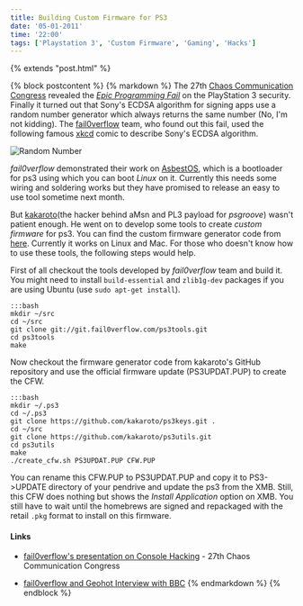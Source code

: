 ```yaml
---
title: Building Custom Firmware for PS3
date: '05-01-2011'
time: '22:00'
tags: ['Playstation 3', 'Custom Firmware', 'Gaming', 'Hacks']
---
```

{% extends "post.html" %}

{% block postcontent %}
{% markdown %}
The 27th [Chaos Communication Congress](http://events.ccc.de/congress/2010/wiki/Welcome) revealed the [*Epic Programming Fail*](http://www.engadget.com/2010/12/29/hackers-obtain-ps3-private-cryptography-key-due-to-epic-programm/) on the PlayStation 3 security. Finally it turned  out that Sony's ECDSA algorithm for signing apps use a random number generator which always returns the same number (No, I'm not kidding). The [fail0verflow](http://fail0verflow.com) team, who found out this fail, used the following famous [xkcd](http://xkcd.com) comic to describe Sony's ECDSA algorithm.

![Random Number](http://imgs.xkcd.com/comics/random_number.png)

*fail0verflow* demonstrated their work on [AsbestOS](http://marcansoft.com/blog/2010/10/asbestos-running-linux-as-gameos/), which is a bootloader for ps3 using which you can boot *Linux* on it. Currently this needs some wiring and soldering works but they have promised to release an easy to use tool sometime next month.

But [kakaroto](https://github.com/kakaroto)(the hacker behind aMsn and PL3 payload for *psgroove*) wasn't patient enough. He went on to develop some tools to create *custom firmware* for ps3. You can find the custom firmware generator code from [here](https://github.com/kakaroto/ps3utils). Currently it works on Linux and Mac. For those who doesn't know how to use these tools, the following steps would help.

First of all checkout the tools developed by *fail0verflow* team and build it. You might need to install `build-essential` and `zlib1g-dev` packages if you are using Ubuntu (use `sudo apt-get install`).

	:::bash
	mkdir ~/src
	cd ~/src
	git clone git://git.fail0verflow.com/ps3tools.git
	cd ps3tools
	make

Now checkout the firmware generator code from kakaroto's GitHub repository and use the official firmware update (PS3UPDAT.PUP) to create the CFW.

	:::bash
	mkdir ~/.ps3
	cd ~/.ps3
	git clone https://github.com/kakaroto/ps3keys.git .
	cd ~/src
	git clone https://github.com/kakaroto/ps3utils.git
	cd ps3utils
	make
	./create_cfw.sh PS3UPDAT.PUP CFW.PUP

You can rename this CFW.PUP to PS3UPDAT.PUP and copy it to PS3->UPDATE directory of your pendrive and update the ps3 from the XMB. Still, this CFW does nothing but shows the *Install Application* option on XMB. You still have to wait until the homebrews are signed and repackaged with the retail `.pkg` format to install on this firmware.

#### Links ####

* [fail0verflow's presentation on Console Hacking](http://events.ccc.de/congress/2010/Fahrplan/attachments/1780_27c3_console_hacking_2010.pdf) - 27th Chaos Communication Congress

* [fail0verflow and Geohot Interview with BBC](http://www.bbc.co.uk/news/technology-12116051)
{% endmarkdown %}
{% endblock %}
